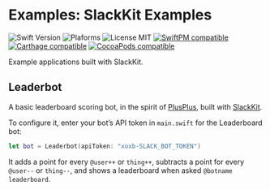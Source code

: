 # Examples: SlackKit Examples
![Swift Version](https://img.shields.io/badge/Swift-3.0.2-orange.svg)
![Plaforms](https://img.shields.io/badge/Platforms-macOS,iOS,tvOS,Linux-lightgrey.svg)
![License MIT](https://img.shields.io/badge/License-MIT-lightgrey.svg)
[![SwiftPM compatible](https://img.shields.io/badge/SwiftPM-compatible-brightgreen.svg)](https://github.com/apple/swift-package-manager)
[![Carthage compatible](https://img.shields.io/badge/Carthage-compatible-brightgreen.svg)](https://github.com/Carthage/Carthage)
[![CocoaPods compatible](https://img.shields.io/badge/CocoaPods-compatible-brightgreen.svg)](https://cocoapods.org)

Example applications built with SlackKit.
## Leaderbot
A basic leaderboard scoring bot, in the spirit of [PlusPlus](https://plusplus.chat), built with [SlackKit](https://github.com/SlackKit/SlackKit).

To configure it, enter your bot’s API token in `main.swift` for the Leaderboard bot:

```swift
let bot = Leaderbot(apiToken: "xoxb-SLACK_BOT_TOKEN")
```

It adds a point for every `@user++` or `thing++`, subtracts a point for every `@user--` or `thing--`, and shows a leaderboard when asked `@botname leaderboard`.